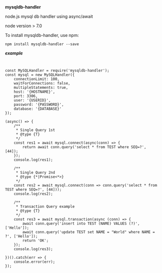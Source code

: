 **mysqldb-handler**

node.js mysql db handler using async/await

node version > 7.0

To install mysqldb-handler, use npm:

```
npm install mysqldb-handler --save
```


**_example_**

<pre>
<code>

const MySQLHandler = require('mysqldb-handler');
const mysql = new MySQLHandler({
    connectionLimit: 100,
    waitForConnections: false,
    multipleStatements: true,
    host: '{HOSTNAME}',
    port: 3306,
    user: '{USERID}',
    password: '{PASSWORD}',
    database: '{DATABASE}'
});

(async() => {
    /**
     * Single Query 1st
     * @type {T}
     */
    const res1 = await mysql.connect(async(conn) => {
        return await conn.query('select * from TEST where SEQ=?', [44]);
    });
    console.log(res1);

    /**
     * Single Query 2nd
     * @type {*|Promise<*>}
     */
    const res2 = await mysql.connect(conn => conn.query('select * from TEST where SEQ=?', [44]));
    console.log(res2);

    /**
     * Transaction Query example
     * @type {T}
     */
    const res3 = await mysql.transaction(async (conn) => {
        await conn.query('insert into TEST (NAME) VALUES (?)', ['Hello']);
        await conn.query('update TEST set NAME = "World" where NAME = ?', ['Hello']);
        return 'OK';
    });
    console.log(res3);

})().catch(err => {
    console.error(err);
});


</code>
</pre>
